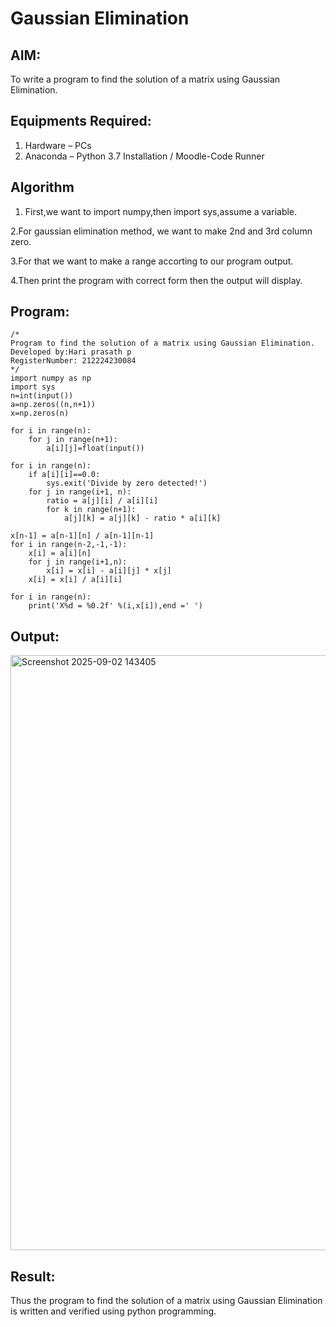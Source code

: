 # Gaussian Elimination

## AIM:
To write a program to find the solution of a matrix using Gaussian Elimination.

## Equipments Required:
1. Hardware – PCs
2. Anaconda – Python 3.7 Installation / Moodle-Code Runner

## Algorithm
1. First,we want to import numpy,then import sys,assume a variable.

2.For gaussian elimination method, we want to make 2nd and 3rd column zero.

3.For that we want to make a range accorting to our program output.

4.Then print the program with correct form then the output will display. 


## Program:
```
/*
Program to find the solution of a matrix using Gaussian Elimination.
Developed by:Hari prasath p
RegisterNumber: 212224230084
*/
import numpy as np
import sys
n=int(input())
a=np.zeros((n,n+1))
x=np.zeros(n)

for i in range(n):
    for j in range(n+1):
        a[i][j]=float(input())
        
for i in range(n):
    if a[i][i]==0.0:
        sys.exit('Divide by zero detected!')
    for j in range(i+1, n):
        ratio = a[j][i] / a[i][i]
        for k in range(n+1):
            a[j][k] = a[j][k] - ratio * a[i][k]
            
x[n-1] = a[n-1][n] / a[n-1][n-1]
for i in range(n-2,-1,-1):
    x[i] = a[i][n]
    for j in range(i+1,n):
        x[i] = x[i] - a[i][j] * x[j]
    x[i] = x[i] / a[i][i]
        
for i in range(n):
    print('X%d = %0.2f' %(i,x[i]),end =' ')
```

## Output:
<img width="1162" height="952" alt="Screenshot 2025-09-02 143405" src="https://github.com/user-attachments/assets/b15280fc-83a3-4943-96d5-1125bb38fe51" />



## Result:
Thus the program to find the solution of a matrix using Gaussian Elimination is written and verified using python programming.

